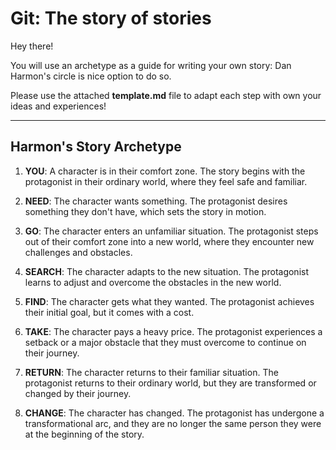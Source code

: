 # Git: The story of stories

Hey there!

You will use an archetype as a guide for writing your own story: Dan Harmon's circle is nice option to do so.

Please use the attached __template.md__ file to adapt each step with own your ideas and experiences!

---

## Harmon's Story Archetype

1. **YOU**: A character is in their comfort zone. The story begins with the protagonist in their ordinary world, where they feel safe and familiar.

2. **NEED**: The character wants something. The protagonist desires something they don't have, which sets the story in motion.

3. **GO**: The character enters an unfamiliar situation. The protagonist steps out of their comfort zone into a new world, where they encounter new challenges and obstacles.

4. **SEARCH**: The character adapts to the new situation. The protagonist learns to adjust and overcome the obstacles in the new world.

5. **FIND**: The character gets what they wanted. The protagonist achieves their initial goal, but it comes with a cost.

6. **TAKE**: The character pays a heavy price. The protagonist experiences a setback or a major obstacle that they must overcome to continue on their journey.

7. **RETURN**: The character returns to their familiar situation. The protagonist returns to their ordinary world, but they are transformed or changed by their journey.

8. **CHANGE**: The character has changed. The protagonist has undergone a transformational arc, and they are no longer the same person they were at the beginning of the story.
